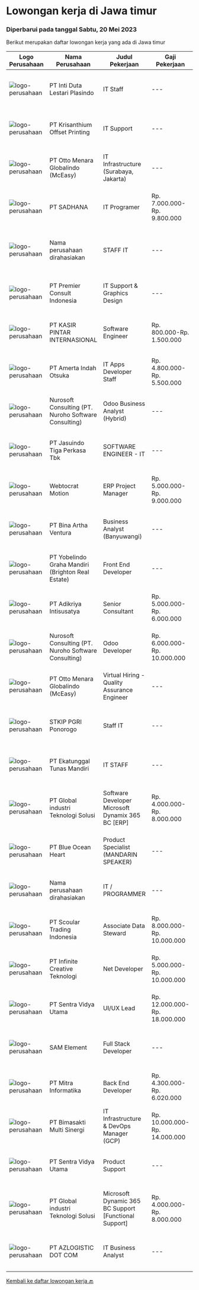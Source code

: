 
  # Lowongan kerja di Jawa timur

  ### Diperbarui pada tanggal Sabtu, 20 Mei 2023

  Berikut merupakan daftar lowongan kerja yang ada di Jawa timur

  |Logo Perusahaan | Nama Perusahaan | Judul Pekerjaan | Gaji Pekerjaan | Lokasi | Deskripsi | Tanggal diunggah | Pranala |
  | -------------- | --------------- | --------------- | --------- | --------- | -------------- | ------- | ----------- |
  |![logo-perusahaan](https://image-service-cdn.seek.com.au/a1cbf87a1d7442aa3a2e40f55373fc6f8edb8216/ee4dce1061f3f616224767ad58cb2fc751b8d2dc)|PT Inti Duta Lestari Plasindo|IT Staff|---|Surabaya|Mengembangkan dan troubleshooting coding software dan aplikasi sesuai dengan kebutuhan. Melakukan instalasi, pemeliharaan dan perbaikan software,...|Jumat, 19 Mei 2023|https://www.jobstreet.co.id/id/job/it-staff-4339440?token=0~6b77c494-9a29-4dab-9e8c-9b68651ab4fd&sectionRank=1&jobId=jobstreet-id-job-4339440|
|![logo-perusahaan](https://image-service-cdn.seek.com.au/6a0421e7422ea05da7c7df2993a4c36665968f9f/ee4dce1061f3f616224767ad58cb2fc751b8d2dc)|PT Krisanthium Offset Printing|IT Support|---|Surabaya|Kualifikasi : Usia 25 – 30 tahun Minimal D III Tehnik Teknik Informatika/Sistem Informasi/Ilmu komputer atau setara Pengalaman minimum 1 tahun...|Jumat, 19 Mei 2023|https://www.jobstreet.co.id/id/job/it-support-4339541?token=0~6b77c494-9a29-4dab-9e8c-9b68651ab4fd&sectionRank=2&jobId=jobstreet-id-job-4339541|
|![logo-perusahaan](https://image-service-cdn.seek.com.au/d2fdc8f770780672c481f96da84f09bace4e0084/ee4dce1061f3f616224767ad58cb2fc751b8d2dc)|PT Otto Menara Globalindo (McEasy)|IT Infrastructure (Surabaya, Jakarta)|---|Jakarta Raya|Job Description: Designing the network infrastructure in the company Conduct site reliability testing Manage hardware storage and cloud storage system...|Jumat, 19 Mei 2023|https://www.jobstreet.co.id/id/job/it-infrastructure-surabaya-jakarta-4339516?token=0~6b77c494-9a29-4dab-9e8c-9b68651ab4fd&sectionRank=3&jobId=jobstreet-id-job-4339516|
|![logo-perusahaan](https://image-service-cdn.seek.com.au/bb28d42711dd85c079147868c5168c62f943355e/ee4dce1061f3f616224767ad58cb2fc751b8d2dc)|PT SADHANA|IT Programer|Rp. 7.000.000-Rp. 9.800.000|Pasuruan|* Melakukan analisa, membuat, test, memelihara serta dokumentasi program untuk kebutuhan perusahaan.* Memastikan dan mengevaluasi aplikasi yang...|Jumat, 19 Mei 2023|https://www.jobstreet.co.id/id/job/it-programer-4339071?token=0~6b77c494-9a29-4dab-9e8c-9b68651ab4fd&sectionRank=4&jobId=jobstreet-id-job-4339071|
|![logo-perusahaan](https://i.ibb.co/sqvTCh9/112815900-stock-vector-no-image-available-icon-flat-vector.webp)|Nama perusahaan dirahasiakan|STAFF IT|---|Jawa Timur|KUALIFIKASI : USIA MAKSIMAL 35 TAHUN PENDIDIKAN D3/S1 INFORMATIKA, TEKNIK JARINGAN, TEKNIK KOMPUTER (LEBIH DIUTAMAKAN) PENGALAMAN MINIMAL 3 TAHUN...|Rabu, 17 Mei 2023|https://www.jobstreet.co.id/id/job/staff-it-4338163?token=0~6b77c494-9a29-4dab-9e8c-9b68651ab4fd&sectionRank=5&jobId=jobstreet-id-job-4338163|
|![logo-perusahaan](https://image-service-cdn.seek.com.au/543ca2ad19f1cf2cb8c2ce689309320d072fd116/ee4dce1061f3f616224767ad58cb2fc751b8d2dc)|PT Premier Consult Indonesia|IT Support & Graphics Design|---|Jawa Timur|QUALIFICATIONS: Candidate must possess at least Bachelor's Degree in Computer Science/Information Technology or equivalent At least 2 years of working...|Rabu, 17 Mei 2023|https://www.jobstreet.co.id/id/job/it-support-graphics-design-4337333?token=0~6b77c494-9a29-4dab-9e8c-9b68651ab4fd&sectionRank=6&jobId=jobstreet-id-job-4337333|
|![logo-perusahaan](https://image-service-cdn.seek.com.au/f234b70ad8e03e92661f032600938c63aeb124f3/ee4dce1061f3f616224767ad58cb2fc751b8d2dc)|PT KASIR PINTAR INTERNASIONAL|Software Engineer|Rp. 800.000-Rp. 1.500.000|Surabaya|Main Responsibility Building and maintaining internal application. Collaborating with QA on testing to make sure our app releases are always at their...|Jumat, 19 Mei 2023|https://www.jobstreet.co.id/id/job/software-engineer-4328236?token=0~6b77c494-9a29-4dab-9e8c-9b68651ab4fd&sectionRank=7&jobId=jobstreet-id-job-4328236|
|![logo-perusahaan](https://image-service-cdn.seek.com.au/3d0e6a97e5fee341b5e3bed11bbf40fe81a64afe/ee4dce1061f3f616224767ad58cb2fc751b8d2dc)|PT Amerta Indah Otsuka|IT Apps Developer Staff|Rp. 4.800.000-Rp. 5.500.000|Pasuruan|Qualifications:•       Minimum education Diploma in Information Technology /Computer Science/Software Engineering•        Experience min 1...|Selasa, 16 Mei 2023|https://www.jobstreet.co.id/id/job/it-apps-developer-staff-4336488?token=0~6b77c494-9a29-4dab-9e8c-9b68651ab4fd&sectionRank=8&jobId=jobstreet-id-job-4336488|
|![logo-perusahaan](https://image-service-cdn.seek.com.au/c113245923b72d0b6276d27d4c7a88eea9ca2fea/ee4dce1061f3f616224767ad58cb2fc751b8d2dc)|Nurosoft Consulting (PT. Nuroho Software Consulting)|Odoo Business Analyst (Hybrid)|---|Surabaya|Responsibilities Analyze customer business processes, write specifications, and suggest solutions Implement the agreed solutions Write test cases and...|Jumat, 19 Mei 2023|https://www.jobstreet.co.id/id/job/odoo-business-analyst-hybrid-4317774?token=0~6b77c494-9a29-4dab-9e8c-9b68651ab4fd&sectionRank=9&jobId=jobstreet-id-job-4317774|
|![logo-perusahaan](https://image-service-cdn.seek.com.au/f9cd043f1011fee386470591649d3e30b502df59/ee4dce1061f3f616224767ad58cb2fc751b8d2dc)|PT Jasuindo Tiga Perkasa Tbk|SOFTWARE ENGINEER - IT|---|Sidoarjo|Kualifikasi : Pendidikan minimal D3/S1 Teknik Informatika Berpengalaman minimal 3 tahun terutama sebagai back end dan front end developer Memiliki...|Kamis, 18 Mei 2023|https://www.jobstreet.co.id/id/job/software-engineer-it-4325665?token=0~6b77c494-9a29-4dab-9e8c-9b68651ab4fd&sectionRank=10&jobId=jobstreet-id-job-4325665|
|![logo-perusahaan](https://image-service-cdn.seek.com.au/67f035cfd3bab6aebebd245681d7034063c76ddb/ee4dce1061f3f616224767ad58cb2fc751b8d2dc)|Webtocrat Motion|ERP Project Manager|Rp. 5.000.000-Rp. 9.000.000|Surabaya|Candidate must possess at least a Computer Science/Information System/Economics/Accounting or equivalent Required skill(s): ERP SAP / Odoo / other ERP...|Kamis, 18 Mei 2023|https://www.jobstreet.co.id/id/job/erp-project-manager-4325067?token=0~6b77c494-9a29-4dab-9e8c-9b68651ab4fd&sectionRank=11&jobId=jobstreet-id-job-4325067|
|![logo-perusahaan](https://image-service-cdn.seek.com.au/f0261d19c15b4a7ad0edc9de580c4eba704e92a0/ee4dce1061f3f616224767ad58cb2fc751b8d2dc)|PT Bina Artha Ventura|Business Analyst (Banyuwangi)|---|Jawa Timur|Tugas dan Tanggung Jawab Pekerjaan: Pengelolaan Portfolio Pinjaman Melakukan verifikasi terhadap dokumen KYC, memastikan bahwa klien tersebut benar...|Jumat, 19 Mei 2023|https://www.jobstreet.co.id/id/job/business-analyst-banyuwangi-4339283?token=0~6b77c494-9a29-4dab-9e8c-9b68651ab4fd&sectionRank=12&jobId=jobstreet-id-job-4339283|
|![logo-perusahaan](https://image-service-cdn.seek.com.au/760ebdd89cb97e83e634d749e9a6eefd3ad2c34b/ee4dce1061f3f616224767ad58cb2fc751b8d2dc)|PT Yobelindo Graha Mandiri (Brighton Real Estate)|Front End Developer|---|Surabaya|Requirement:-Have at least 1 years of experience in web front-end development-Strong knowledge of HTML, CSS, and JavaScript-Familiarity with front-end...|Sabtu, 20 Mei 2023|https://www.jobstreet.co.id/id/job/front-end-developer-4340531?token=0~6b77c494-9a29-4dab-9e8c-9b68651ab4fd&sectionRank=13&jobId=jobstreet-id-job-4340531|
|![logo-perusahaan](https://image-service-cdn.seek.com.au/3f66afd60fced1fa945085b84065eb5257610930/ee4dce1061f3f616224767ad58cb2fc751b8d2dc)|PT Adikriya Intisusatya|Senior Consultant|Rp. 5.000.000-Rp. 6.000.000|Surabaya|Memberikan konsultasi kepada client mengenai kendala atau permasalahan yang terjadi pada software yang digunakan Memberikan pelatihan dan pendampingan...|Sabtu, 20 Mei 2023|https://www.jobstreet.co.id/id/job/senior-consultant-4340662?token=0~6b77c494-9a29-4dab-9e8c-9b68651ab4fd&sectionRank=14&jobId=jobstreet-id-job-4340662|
|![logo-perusahaan](https://image-service-cdn.seek.com.au/c113245923b72d0b6276d27d4c7a88eea9ca2fea/ee4dce1061f3f616224767ad58cb2fc751b8d2dc)|Nurosoft Consulting (PT. Nuroho Software Consulting)|Odoo Developer|Rp. 6.000.000-Rp. 10.000.000|Jawa Timur|Odoo Developer will be responsible for Odoo customizations and will work closely with Business Analyst to develop Odoo customization according to...|Jumat, 19 Mei 2023|https://www.jobstreet.co.id/id/job/odoo-developer-4317759?token=0~6b77c494-9a29-4dab-9e8c-9b68651ab4fd&sectionRank=15&jobId=jobstreet-id-job-4317759|
|![logo-perusahaan](https://image-service-cdn.seek.com.au/d2fdc8f770780672c481f96da84f09bace4e0084/ee4dce1061f3f616224767ad58cb2fc751b8d2dc)|PT Otto Menara Globalindo (McEasy)|Virtual Hiring - Quality Assurance Engineer|---|Surabaya|Join us to connecting transportation and supply chain ecosystem in Indonesia.If you are final year student of full-time studies at a university, fresh...|Rabu, 17 Mei 2023|https://www.jobstreet.co.id/id/job/virtual-hiring-quality-assurance-engineer-4323923?token=0~6b77c494-9a29-4dab-9e8c-9b68651ab4fd&sectionRank=16&jobId=jobstreet-id-job-4323923|
|![logo-perusahaan](https://i.ibb.co/sqvTCh9/112815900-stock-vector-no-image-available-icon-flat-vector.webp)|STKIP PGRI Ponorogo|Staff IT|---|Ponorogo|Kualifikasi : Minimal lulusan (D1 Jurusan komputer, IT dan S1) Usia 35 tahun Diutamakan memiliki pengalaman kerja di bidang IT Support Memahami...|Jumat, 19 Mei 2023|https://www.jobstreet.co.id/id/job/staff-it-4339775?token=0~6b77c494-9a29-4dab-9e8c-9b68651ab4fd&sectionRank=17&jobId=jobstreet-id-job-4339775|
|![logo-perusahaan](https://image-service-cdn.seek.com.au/dd65320e13a69039d580dc1d79e737ef4b54ec33/ee4dce1061f3f616224767ad58cb2fc751b8d2dc)|PT Ekatunggal Tunas Mandiri|IT STAFF|---|Bogor|"Anda Seorang Yang Proaktif, Komunikatif &amp; Menyukai Pekerjaan Bidang IT ?"PT. Ekatunggal Tunas Mandiri adalah perusahaan yang sedang berkembang...|Rabu, 10 Mei 2023|https://www.jobstreet.co.id/id/job/it-staff-4328458?token=0~6b77c494-9a29-4dab-9e8c-9b68651ab4fd&sectionRank=18&jobId=jobstreet-id-job-4328458|
|![logo-perusahaan](https://image-service-cdn.seek.com.au/daa04274980a8a4bbf6837fc046fe2e5810cfe2a/ee4dce1061f3f616224767ad58cb2fc751b8d2dc)|PT Global industri Teknologi Solusi|Software Developer Microsoft Dynamix 365 BC [ERP]|Rp. 4.000.000-Rp. 8.000.000|Jakarta Barat|SOFTWARE DEVELOPER / PROGRAMMERRESPONSIBILITIES Analysing, designing, developing (including form and report) for company working system based on ERP...|Jumat, 19 Mei 2023|https://www.jobstreet.co.id/id/job/software-developer-microsoft-dynamix-365-bc-%5Berp%5D-4339382?token=0~6b77c494-9a29-4dab-9e8c-9b68651ab4fd&sectionRank=19&jobId=jobstreet-id-job-4339382|
|![logo-perusahaan](https://image-service-cdn.seek.com.au/c0d75cc98a451939c6343c4896e0bf72a2c786b4/ee4dce1061f3f616224767ad58cb2fc751b8d2dc)|PT Blue Ocean Heart|Product Specialist (MANDARIN SPEAKER)|---|Surabaya|Qualifications : Maximum 27 years old Minimum Bachelor Degree (S1) in all Major At least 1 year working experience (Fresh graduate are welcome) Strong...|Rabu, 17 Mei 2023|https://www.jobstreet.co.id/id/job/product-specialist-mandarin-speaker-4324093?token=0~6b77c494-9a29-4dab-9e8c-9b68651ab4fd&sectionRank=20&jobId=jobstreet-id-job-4324093|
|![logo-perusahaan](https://i.ibb.co/sqvTCh9/112815900-stock-vector-no-image-available-icon-flat-vector.webp)|Nama perusahaan dirahasiakan|IT / PROGRAMMER|---|Sidoarjo|Kualifikasi : Pendidikan minimal S1 Teknik Informatika Pengalaman 2 tahun dibidang pembuatan software manufaktur lebih diutamakan Menguasai PHPnative,...|Selasa, 16 Mei 2023|https://www.jobstreet.co.id/id/job/it-programmer-4335949?token=0~6b77c494-9a29-4dab-9e8c-9b68651ab4fd&sectionRank=21&jobId=jobstreet-id-job-4335949|
|![logo-perusahaan](https://image-service-cdn.seek.com.au/0dda32f6f48f7da0a29c16beba27b0d7ae53e719/ee4dce1061f3f616224767ad58cb2fc751b8d2dc)|PT Scoular Trading Indonesia|Associate Data Steward|Rp. 8.000.000-Rp. 10.000.000|Surabaya|Job Descriptions:1 . Data Entry &amp; Control Maintain and verify all data related for customers, vendors, producer liens and banking elements...|Selasa, 16 Mei 2023|https://www.jobstreet.co.id/id/job/associate-data-steward-4334327?token=0~6b77c494-9a29-4dab-9e8c-9b68651ab4fd&sectionRank=22&jobId=jobstreet-id-job-4334327|
|![logo-perusahaan](https://image-service-cdn.seek.com.au/c72352b901bd95ef0164bc4fe1e71dbb73f31282/ee4dce1061f3f616224767ad58cb2fc751b8d2dc)|PT Infinite Creative Teknologi|Net Developer|Rp. 5.000.000-Rp. 10.000.000|Jawa Barat|Keuntungan BPJS Kesehatan BPJS Ketenagakerjaan THR Deskripsi PekerjaanWorks from home is our advantage, there's never been a better time to work from...|Rabu, 17 Mei 2023|https://www.jobstreet.co.id/id/job/net-developer-4322570?token=0~6b77c494-9a29-4dab-9e8c-9b68651ab4fd&sectionRank=23&jobId=jobstreet-id-job-4322570|
|![logo-perusahaan](https://image-service-cdn.seek.com.au/8c42b48609d4bb354e67f19d01ae1f4c43213352/ee4dce1061f3f616224767ad58cb2fc751b8d2dc)|PT Sentra Vidya Utama|UI/UX Lead|Rp. 12.000.000-Rp. 18.000.000|Surabaya|Responsibilities: Lead and manage a team of UI/UX designers, providing guidance, mentorship, and feedback to foster a collaborative and...|Jumat, 19 Mei 2023|https://www.jobstreet.co.id/id/job/ui-ux-lead-4338975?token=0~6b77c494-9a29-4dab-9e8c-9b68651ab4fd&sectionRank=24&jobId=jobstreet-id-job-4338975|
|![logo-perusahaan](https://image-service-cdn.seek.com.au/3f537df47a118ede5bc66e14f4d0cfc2659674da/ee4dce1061f3f616224767ad58cb2fc751b8d2dc)|SAM Element|Full Stack Developer|---|Surabaya|We are looking for a highly skilled computer programmer who is comfortable with both front and back end programming. Full Stack Developers are...|Rabu, 17 Mei 2023|https://www.jobstreet.co.id/id/job/full-stack-developer-4314816?token=0~6b77c494-9a29-4dab-9e8c-9b68651ab4fd&sectionRank=25&jobId=jobstreet-id-job-4314816|
|![logo-perusahaan](https://image-service-cdn.seek.com.au/f41a3a3e89984f2dabec38a3b33e4fa0e4b94970/ee4dce1061f3f616224767ad58cb2fc751b8d2dc)|PT Mitra Informatika|Back End Developer|Rp. 4.300.000-Rp. 6.020.000|Surabaya|About Mitra Informatika Mitra Informatika is an IT company based in Surabaya that positioning itself to become the market leader in providing...|Kamis, 18 Mei 2023|https://www.jobstreet.co.id/id/job/back-end-developer-4338552?token=0~6b77c494-9a29-4dab-9e8c-9b68651ab4fd&sectionRank=26&jobId=jobstreet-id-job-4338552|
|![logo-perusahaan](https://image-service-cdn.seek.com.au/3c3597528a656ba0a7299263a04fc9ed9cb02b85/ee4dce1061f3f616224767ad58cb2fc751b8d2dc)|PT Bimasakti Multi Sinergi|IT Infrastructure & DevOps Manager (GCP)|Rp. 10.000.000-Rp. 14.000.000|Sidoarjo|Job descriptions- Lead &amp; manage objective of tim IT Network &amp; DevOps- Ensure availability of all BMS infrastructure achieve Standard SLA-...|Senin, 15 Mei 2023|https://www.jobstreet.co.id/id/job/it-infrastructure-devops-manager-gcp-4333562?token=0~6b77c494-9a29-4dab-9e8c-9b68651ab4fd&sectionRank=27&jobId=jobstreet-id-job-4333562|
|![logo-perusahaan](https://image-service-cdn.seek.com.au/89a4b4d8e6af0c01c230c2b1f638fbea996731cb/ee4dce1061f3f616224767ad58cb2fc751b8d2dc)|PT Sentra Vidya Utama|Product Support|---|Surabaya|Deskripsi Pekerjaan: Melakukan migrasi dan mengevaluasi data Membuat report hasil analisa dan hasil migrasi data Melakukan instalasi/setting aplikasi...|Senin, 15 Mei 2023|https://www.jobstreet.co.id/id/job/product-support-4333021?token=0~6b77c494-9a29-4dab-9e8c-9b68651ab4fd&sectionRank=28&jobId=jobstreet-id-job-4333021|
|![logo-perusahaan](https://image-service-cdn.seek.com.au/4ac482f0c1c7e1a2e4c8787b3ef4a0b7eb435080/ee4dce1061f3f616224767ad58cb2fc751b8d2dc)|PT Global industri Teknologi Solusi|Microsoft Dynamic 365 BC Support [Functional Support]|Rp. 4.000.000-Rp. 8.000.000|Surabaya|KPI : Responsible for providing technical assistance and guidance to customers who use the cloud-based enterprise resource planning (ERP) solution....|Selasa, 16 Mei 2023|https://www.jobstreet.co.id/id/job/microsoft-dynamic-365-bc-support-%5Bfunctional-support%5D-4335682?token=0~6b77c494-9a29-4dab-9e8c-9b68651ab4fd&sectionRank=29&jobId=jobstreet-id-job-4335682|
|![logo-perusahaan](https://image-service-cdn.seek.com.au/28bed750f058de2045a9209dd4fc19da0096cd8c/ee4dce1061f3f616224767ad58cb2fc751b8d2dc)|PT AZLOGISTIC DOT COM|IT Business Analyst|---|Surabaya|Job Descriptions: Analyse and evaluate the company's business processes and identify areas that need to be developed Collect, validate, and document...|Senin, 15 Mei 2023|https://www.jobstreet.co.id/id/job/it-business-analyst-4333445?token=0~6b77c494-9a29-4dab-9e8c-9b68651ab4fd&sectionRank=30&jobId=jobstreet-id-job-4333445|


  [Kembali ke daftar lowongan kerja 🔙](../README.md#daftar-lowongan-kerja)
  